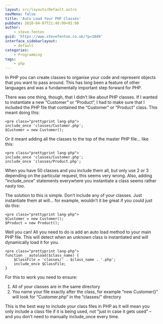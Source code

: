```yaml
---
layout: src/layouts/Default.astro
navMenu: false
title: 'Auto Load Your PHP Classes'
pubDate: 2010-04-07T21:48:09+01:00
author:
    - steve-fenton
guid: 'https://www.stevefenton.co.uk/?p=1049'
interface_sidebarlayout:
    - default
categories:
    - Programming
tags:
    - php
---
```


In PHP you can create classes to organise your code and represent objects that you want to pass around. This has long been a feature of other languages and was a fundamentally important step forward for PHP.

There was one thing, though, that I didn’t like about PHP classes. If I wanted to instantiate a new “Customer” or “Product”, I had to make sure that I included the PHP file that contained the “Customer” or “Product” class. This meant doing this:

```
<pre class="prettyprint lang-php">
include_once 'classes/Customer.php';
$Customer = new Customer();
```
Or it meant adding all the classes to the top of the master PHP file… like this:

```
<pre class="prettyprint lang-php">
include_once 'classes/Customer.php';
include_once 'classes/Product.php';
```
When you have 50 classes and you include them all, but only use 2 or 3 depending on the particular request, this seems very wrong. Also, adding “include\_once” statements everywhere you instantiate a class seems rather nasty too.

The solution to this is simple. Don’t include any of your classes. Just instantiate them at will… for example, wouldn’t it be great if you could just do this:

```
<pre class="prettyprint lang-php">
$Customer = new Customer();
$Product = new Product();
```
Well you can! All you need to do is add an auto load method to your main PHP file. This will detect when an unknown class is instantiated and will dynamically load it for you.

```
<pre class="prettyprint lang-php">
function __autoload($class_name) {
    $ClassFile = 'classes/' . $class_name . '.php';
    include_once $ClassFile;
}
```
For this to work you need to ensure:

1. All of your classes are in the same directory
2. You name your file exactly after the class, for example “new Customer()” will look for “Customer.php” in the “classes/” directory

This is the best way to include your class files in PHP as it will mean you only include a class file if it is being used, not “just in case it gets used” – and you don’t need to manually include\_once every time.